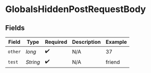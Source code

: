 # GlobalsHiddenPostRequestBody


## Fields

| Field              | Type               | Required           | Description        | Example            |
| ------------------ | ------------------ | ------------------ | ------------------ | ------------------ |
| `other`            | *long*             | :heavy_check_mark: | N/A                | 37                 |
| `test`             | *String*           | :heavy_check_mark: | N/A                | friend             |
